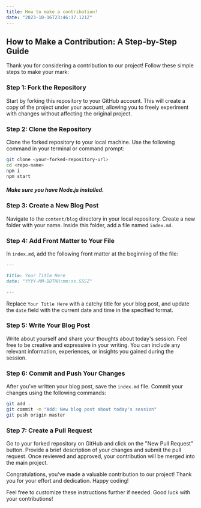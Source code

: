 ```yaml
---
title: How to make a contribution!
date: "2023-10-16T23:46:37.121Z"
---
```

## How to Make a Contribution: A Step-by-Step Guide

Thank you for considering a contribution to our project! Follow these simple steps to make your mark:

### Step 1: Fork the Repository

Start by forking this repository to your GitHub account. This will create a copy of the project under your account, allowing you to freely experiment with changes without affecting the original project.

### Step 2: Clone the Repository

Clone the forked repository to your local machine. Use the following command in your terminal or command prompt:

```bash
git clone <your-forked-repository-url>
cd <repo-name>
npm i
npm start
```
##### Make sure you have Node.js installed.

### Step 3: Create a New Blog Post

Navigate to the `content/blog` directory in your local repository. Create a new folder with your name. Inside this folder, add a file named `index.md`.

### Step 4: Add Front Matter to Your File

In `index.md`, add the following front matter at the beginning of the file:

```markdown
---

title: Your Title Here
date: "YYYY-MM-DDTHH:mm:ss.SSSZ"

---
```

Replace `Your Title Here` with a catchy title for your blog post, and update the `date` field with the current date and time in the specified format.

### Step 5: Write Your Blog Post

Write about yourself and share your thoughts about today's session. Feel free to be creative and expressive in your writing. You can include any relevant information, experiences, or insights you gained during the session.

### Step 6: Commit and Push Your Changes

After you've written your blog post, save the `index.md` file. Commit your changes using the following commands:

```bash
git add .
git commit -m "Add: New blog post about today's session"
git push origin master
```

### Step 7: Create a Pull Request

Go to your forked repository on GitHub and click on the "New Pull Request" button. Provide a brief description of your changes and submit the pull request. Once reviewed and approved, your contribution will be merged into the main project.

Congratulations, you've made a valuable contribution to our project! Thank you for your effort and dedication. Happy coding!

Feel free to customize these instructions further if needed. Good luck with your contributions!
